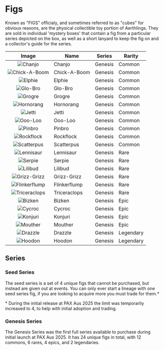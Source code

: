 # Figs

Known as "FIGS" officialy, and sometimes referred to as "cubes" for obvious reasons, are the physical collectible toy portion of Aerthlings.
They are sold in individual 'mystery boxes' that contain a fig from a particular series depicted on the box, as well as a short lanyard to keep the fig on and a collector's guide for the series.

|Image|Name|Series|Rarity
|:-:|-|-|-|
![Chanjo](https://aerthlings.com/static/dist/assets/chanjo.E4cbzkRM.png)|Chanjo|Genesis|Common
![Chick-A-Boom](https://aerthlings.com/static/dist/assets/chickaboom.CU8tlXkU.png)|Chick-A-Boom|Genesis|Common
![Elphie](https://aerthlings.com/static/dist/assets/elphie.CsD8aioA.png)|Elphie|Genesis|Common|s|
![Glo-Bro](https://aerthlings.com/static/dist/assets/glo-bro.B6CgvH6Q.png)|Glo-Bro|Genesis|Common
![Grogre](https://aerthlings.com/static/dist/assets/grogre.XweJfHyC.png)|Grogre|Genesis|Common
![Hornorang](https://aerthlings.com/static/dist/assets/hornarang.C1gfve8V.png)|Hornorang|Genesis|Common
![Jetti](https://aerthlings.com/static/dist/assets/jetti.DuPvOaxa.png)|Jetti|Genesis|Common
![Ooo-Loo](https://aerthlings.com/static/dist/assets/ooo-loo.BMYxPCCM.png)|Ooo-Loo|Genesis|Common
![Pinbro](https://aerthlings.com/static/dist/assets/pinbro.QhlheEFh.png)|Pinbro|Genesis|Common
![Rockflock](https://aerthlings.com/static/dist/assets/rockflock.BTIFNV4m.png)|Rockflock|Genesis|Common
![Scatterpus](https://aerthlings.com/static/dist/assets/scatterpus.BMLfhJWO.png)|Scatterpus|Genesis|Common
![Lennisaur](https://aerthlings.com/static/dist/assets/lennisaur.BboS2Gn7.png)|Lennisaur|Genesis|Rare
![Serpie](https://aerthlings.com/static/dist/assets/serpie.D1CWETL3.png)|Serpie|Genesis|Rare
![Lilibud](https://aerthlings.com/static/dist/assets/lilibud.YJkljSk-.png)|Lilibud|Genesis|Rare
![Grizz-Grizz](https://aerthlings.com/static/dist/assets/grizz-grizz.Cg1z770B.png)|Grizz-Grizz|Genesis|Rare
![Flinkerflump](https://aerthlings.com/static/dist/assets/flinkerflump.ZiNwxcD0.png)|Flinkerflump|Genesis|Rare
![Triceraclops](https://aerthlings.com/static/dist/assets/triceraclops.B7MNw8bn.png)|Triceraclops|Genesis|Rare
![Bizken](https://aerthlings.com/static/dist/assets/bizken.B6I4HfTj.png)|Bizken|Genesis|Epic
![Cycroc](https://aerthlings.com/static/dist/assets/cycroc.5GSk9tN-.png)|Cycroc|Genesis|Epic
![Konjuri](https://aerthlings.com/static/dist/assets/konjuri.Ce74eJxQ.png)|Konjuri|Genesis|Epic
![Mouther](https://aerthlings.com/static/dist/assets/mouthster.BIWbZIUD.png)|Mouther|Genesis|Epic
![Drazzle](https://aerthlings.com/static/dist/assets/drazzle.Cye9Nk0i.png)|Drazzle|Genesis|Legendary
![Hoodon](https://aerthlings.com/static/dist/assets/hoodon.BCOrvrhr.png)|Hoodon|Genesis|Legendary

## Series

### Seed Series

The seed series is a set of 4 unique figs that cannot be purchased, but instead are given out at events.
You can only ever start a lineage with one seed series fig, if you are looking to acquire more you must trade for them.*


\* During the initial release at PAX Aus 2025 the limit was temporarily increased to 4, to help with initial adoption and trading.

### Genesis Series

The Genesis Series was the first full series available to purchase during initial launch at PAX Aus 2025. It has 24 unique figs in total, with 12 commons, 6 rares, 4 epics, and 2 legendaries.

